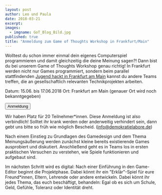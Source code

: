 ```yaml
---
layout: post
author: Leo und Paula
date: 2018-03-21
excerpt: 
images:
  - imgname: GoT_Blog_Bild.jpg
published: true
title: "Anmeldung zum Game of Thoughts Workshop in Frankfurt/Main"
---
```

Wolltest du schon immer einmal dein eigenes Computerspiel programmieren und damit gleichzeitig die deine Meinung sagen?! Dann bist du bei unserem Game of Thoughts Workshop genau richtig! In Frankfurt werden nicht nur Games programmiert, sondern beim parallel stattfindenden <a href="https://jugendhackt.org/ffm">Jugend hackt in Frankfurt am Main</a> kannst du andere Teams treffen, die an gesellschaftlich relevanten Technikprojekten arbeiten.

Datum: 15.06. bis 17.06.2018
Ort: Frankfurt am Main (genauer Ort wird noch bekanntgegeben)

<a href="https://goo.gl/forms/YWIQvA2790mDiogu2"><button class="btn btn-start color-2">Anmeldung</button></a>

Wir haben Platz für 20 Teilnehmer*innen. Diese Anmeldung ist also verbindlich! Solltet ihr krank werden oder anderweitig verhindert sein, dann gebt uns bitte so früh wie möglich Bescheid. (info@demokratielabore.de)

Nach einem Einstieg zu Grundlagen des Gamedesign und dem Thema Meinungsäußerung werden zunächst kleine bereits existierende Games ausprobiert und diskutiert. Anschließend geht es in Teams los in ersten praktischen Versuchen zu verstehen, wie Spiele funktionieren und aufgebaut sind.

Im nächsten Schritt wird es digital: Nach einer Einführung in den Game-Editor beginnt die Projektphase. Dabei könnt ihr ein "Erklär"-Spiel für eure Freund*innen, Eltern, Lehrende oder andere entwickeln. Dabei könnt ihr jedes Thema, das euch beschäftigt, behandeln: Egal ob es sich um Schule, Geld, Gefühle, Toleranz oder Identität dreht. 

